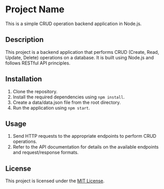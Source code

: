 # Project Name

This is a simple CRUD operation backend application in Node.js.

## Description

This project is a backend application that performs CRUD (Create, Read, Update, Delete) operations on a database. It is built using Node.js and follows RESTful API principles.

## Installation

1. Clone the repository.
2. Install the required dependencies using `npm install`.
3. Create a data/data.json file from the root directory.
4. Run the application using `npm start`.

## Usage

1. Send HTTP requests to the appropriate endpoints to perform CRUD operations.
2. Refer to the API documentation for details on the available endpoints and request/response formats.

<!-- ## API Documentation

The API documentation can be found in the [API.md](API.md) file. -->

## License

This project is licensed under the [MIT License](LICENSE).
